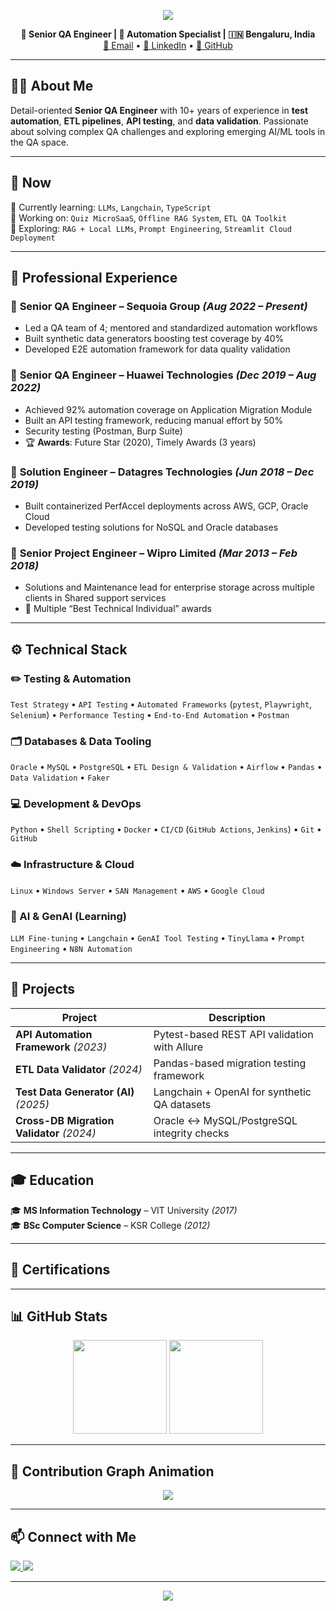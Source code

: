 <p align="center">
  <img src="https://capsule-render.vercel.app/api?type=waving&color=0:6a11cb,100:2575fc&height=150&section=header&text=Anirudh%20Patil&fontSize=40&fontColor=ffffff" />
</p>

<p align="center">
  <b>💼 Senior QA Engineer | 🧪 Automation Specialist | 🇮🇳 Bengaluru, India</b><br>
  <a href="mailto:anirudh92@live.com">📧 Email</a> • 
  <a href="https://linkedin.com/in/anirudhpatilA">🔗 LinkedIn</a> • 
  <a href="https://github.com/AnirudhLab">🐙 GitHub</a>
</p>

---

## 👨‍💻 About Me

Detail-oriented **Senior QA Engineer** with 10+ years of experience in **test automation**, **ETL pipelines**, **API testing**, and **data validation**. Passionate about solving complex QA challenges and exploring emerging AI/ML tools in the QA space.

---

## 🔄 Now

🧠 Currently learning: `LLMs`, `Langchain`, `TypeScript`  
🧪 Working on: `Quiz MicroSaaS`, `Offline RAG System`, `ETL QA Toolkit`  
🚀 Exploring: `RAG + Local LLMs`, `Prompt Engineering`, `Streamlit Cloud Deployment`

---

## 💼 Professional Experience

### 🧪 **Senior QA Engineer** – Sequoia Group *(Aug 2022 – Present)*
- Led a QA team of 4; mentored and standardized automation workflows
- Built synthetic data generators boosting test coverage by 40%
- Developed E2E automation framework for data quality validation

### 🧪 **Senior QA Engineer** – Huawei Technologies *(Dec 2019 – Aug 2022)*
- Achieved 92% automation coverage on Application Migration Module
- Built an API testing framework, reducing manual effort by 50%
- Security testing (Postman, Burp Suite)  
- 🏆 **Awards**: Future Star (2020), Timely Awards (3 years)

### 🧠 **Solution Engineer** – Datagres Technologies *(Jun 2018 – Dec 2019)*
- Built containerized PerfAccel deployments across AWS, GCP, Oracle Cloud
- Developed testing solutions for NoSQL and Oracle databases

### 💾 **Senior Project Engineer** – Wipro Limited *(Mar 2013 – Feb 2018)*
- Solutions and Maintenance lead for enterprise storage across multiple clients in Shared support services 
- 🏅 Multiple “Best Technical Individual” awards

---

## ⚙️ Technical Stack

### ✏️ Testing & Automation
`Test Strategy` • `API Testing` • `Automated Frameworks` (`pytest`, `Playwright`, `Selenium`) • `Performance Testing` • `End-to-End Automation` • `Postman` 

### 🗂️ Databases & Data Tooling
`Oracle` • `MySQL` • `PostgreSQL` • `ETL Design & Validation` • `Airflow` • `Pandas` • `Data Validation` • `Faker` 

### 💻 Development & DevOps
`Python` • `Shell Scripting` • `Docker` • `CI/CD` (`GitHub Actions`, `Jenkins`) • `Git` • `GitHub` 

### ☁️ Infrastructure & Cloud
`Linux` • `Windows Server` • `SAN Management` • `AWS` • `Google Cloud` 

### 🤖 AI & GenAI (Learning)
`LLM Fine-tuning` • `Langchain` • `GenAI Tool Testing` • `TinyLlama` • `Prompt Engineering` • `N8N Automation`

---

## 🚀 Projects

| Project | Description |
|--------|-------------|
| **API Automation Framework** *(2023)* | Pytest-based REST API validation with Allure |
| **ETL Data Validator** *(2024)* | Pandas-based migration testing framework |
| **Test Data Generator (AI)** *(2025)* | Langchain + OpenAI for synthetic QA datasets |
| **Cross-DB Migration Validator** *(2024)* | Oracle ↔ MySQL/PostgreSQL integrity checks |

---

## 🎓 Education

🎓 **MS Information Technology** – VIT University *(2017)*  
🎓 **BSc Computer Science** – KSR College *(2012)*

---

## 🏅 Certifications

---

## 📊 GitHub Stats

<p align="center">
  <img src="https://github-readme-stats.vercel.app/api?username=AnirudhLab&show_icons=true&theme=radical" height="150"/>
  <img src="https://github-readme-stats.vercel.app/api/top-langs/?username=AnirudhLab&layout=compact&theme=radical" height="150"/>
</p>

---

## 🐍 Contribution Graph Animation

<p align="center">
  <img src="https://raw.githubusercontent.com/AnirudhLab/AnirudhLab/output/github-contribution-grid-snake.svg" />
</p>

---

## 📫 Connect with Me

<p align="left">
  <a href="https://linkedin.com/in/anirudhpatil">
    <img src="https://img.shields.io/badge/-LinkedIn-0077B5?style=flat-square&logo=linkedin&logoColor=white">
  </a>
  <a href="mailto:anirudh92@live.com">
    <img src="https://img.shields.io/badge/-Email-D14836?style=flat-square&logo=gmail&logoColor=white">
  </a>
</p>

---

<p align="center">
  <img src="https://capsule-render.vercel.app/api?type=waving&color=0:6a11cb,100:2575fc&height=120&section=footer"/>
</p>

<!-- Last Updated: August 3, 2025 -->
